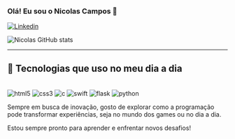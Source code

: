 ### Olá! Eu sou o Nicolas Campos 👋

[![Linkedin](https://img.shields.io/badge/LinkedIn-0077B5?style=for-the-badge&logo=linkedin&logoColor=white)](https://www.linkedin.com/in/nicolasribeirotech)

![Nicolas GitHub stats](https://github-readme-stats.vercel.app/api?username=NRibeiro1&show_icons=true&theme=onedark)

---

## 🧰 Tecnologias que uso no meu dia a dia

<div style="display: inline_block"><br/>
 <img align="center" alt="html5" src="https://img.shields.io/badge/HTML5-E34F26?style=for-the-badge&logo=html5&logoColor=white"/>
 <img align="center" alt="css3" src="https://img.shields.io/badge/CSS3-1572B6?style=for-the-badge&logo=css3&logoColor=white"/>
 <img align="center" alt="c" src="https://img.shields.io/badge/C-00599C?style=for-the-badge&logo=c&logoColor=white"/>
 <img align="center" alt="swift" src="https://img.shields.io/badge/Swift-FA7343?style=for-the-badge&logo=swift&logoColor=white"/>
 <img align="center" alt="flask" src="https://img.shields.io/badge/Flask-000000?style=for-the-badge&logo=flask&logoColor=white"/>
 <img align="center" alt="python" src="https://img.shields.io/badge/Python-3776AB?style=for-the-badge&logo=python&logoColor=white"/>
</div>


Sempre em busca de inovação, gosto de explorar como a programação pode transformar experiências, seja no mundo dos games ou no dia a dia.  

Estou sempre pronto para aprender e enfrentar novos desafios!
